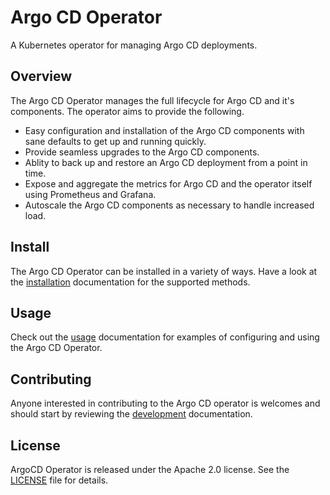# Argo CD Operator

A Kubernetes operator for managing Argo CD deployments.

## Overview

The Argo CD Operator manages the full lifecycle for Argo CD and it's components. The operator aims to provide the following.

* Easy configuration and installation of the Argo CD components with sane defaults to get up and running quickly.
* Provide seamless upgrades to the Argo CD components.
* Ablity to back up and restore an Argo CD deployment from a point in time.
* Expose and aggregate the metrics for Argo CD and the operator itself using Prometheus and Grafana.
* Autoscale the Argo CD components as necessary to handle increased load.

## Install

The Argo CD Operator can be installed in a variety of ways. 
Have a look at the [installation][docs_install] documentation for the supported methods.

## Usage 

Check out the [usage][docs_usage] documentation for examples of configuring and using the Argo CD Operator. 

## Contributing

Anyone interested in contributing to the Argo CD operator is welcomes and 
should start by reviewing the [development][docs_dev] documentation.

## License

ArgoCD Operator is released under the Apache 2.0 license. See the [LICENSE][license_file] file for details.

[docs_dev]:./docs/development.md
[docs_install]:./docs/install.md
[docs_usage]:./docs/usage.md
[license_file]:./LICENSE
